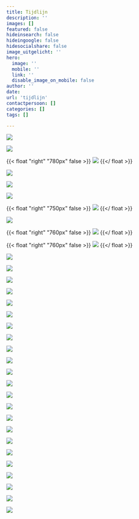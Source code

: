 ```yaml
---
title: Tijdlijn
description: ''
images: []
featured: false
hideinsearch: false
hideingoogle: false
hidesocialshare: false
image_uitgelicht: ''
hero:
  image: ''
  mobile: ''
  link: ''
  disable_image_on_mobile: false
author: ''
date: 
url: 'tijdlijn'
contactpersoon: []
categories: []
tags: []

---
```


![](https://res.cloudinary.com/callvoip/image/upload/v1577777786/JAN_-_Vamos_niong2.png)



![](https://res.cloudinary.com/callvoip/image/upload/v1577777809/JAN_-_CTI_l2tzxu.png)

{{< float "right" "780px" false >}}
![](https://res.cloudinary.com/callvoip/image/upload/v1577777953/FEB_-_audio_yvngyn.png)
{{</ float >}}

![](https://res.cloudinary.com/callvoip/image/upload/v1577777972/MRT_-_click_to_dial_gpvitp.png)



![](https://res.cloudinary.com/callvoip/image/upload/v1577777994/MRT_-_Qaller_update_u2b5yc.png)



![](https://res.cloudinary.com/callvoip/image/upload/v1577778188/MRT_-_geuzenet_qaa7wf.png)


{{< float "right" "750px" false >}}
![](https://res.cloudinary.com/callvoip/image/upload/v1577778207/MRT_-_Noordz_yscrpq.png)
{{</ float >}}


![](https://res.cloudinary.com/callvoip/image/upload/v1577778222/APR_-_vamos_2.0_q3eosb.png)

{{< float "right" "760px" false >}}
![](https://res.cloudinary.com/callvoip/image/upload/v1577778232/APR_-_1000_giswbe.png)
{{</ float >}}

{{< float "right" "760px" false >}}
![](https://res.cloudinary.com/callvoip/image/upload/v1577778254/MEI_-_Dion_ymlaix.png)
{{</ float >}}


![](https://res.cloudinary.com/callvoip/image/upload/v1577778274/JUL_-_Feature_Update_jvnqmf.png)



![](https://res.cloudinary.com/callvoip/image/upload/v1577778307/JUL_-_Bereikbaarheidsmonitore_ahja7c.png)



![](https://res.cloudinary.com/callvoip/image/upload/v1577778324/JUL_-_Multiple_Called_ID_dmgjse.png)



![](https://res.cloudinary.com/callvoip/image/upload/v1577778338/JUL_-_Update_doorverbinden_ykzfpk.png)



![](https://res.cloudinary.com/callvoip/image/upload/v1577778350/JUL_Panasonic-certificering_fhwgde.png)



![](https://res.cloudinary.com/callvoip/image/upload/v1577778360/JUL_-_Tim_v_d_Horst_frllsx.png)



![](https://res.cloudinary.com/callvoip/image/upload/v1577778374/AUG_-_Nieuw_Callvoip_logo_p3lau2.png)



![](https://res.cloudinary.com/callvoip/image/upload/v1577778387/AUG_-_Nieuwe_Website_tdujxs.png)



![](https://res.cloudinary.com/callvoip/image/upload/v1577778399/SEP_-_KPN_ISDN_Stopt_ledlmu.png)



![](https://res.cloudinary.com/callvoip/image/upload/v1577778410/SEP_-_Roy_Liezen_qhh40g.png)



![](https://res.cloudinary.com/callvoip/image/upload/v1577778467/SEP_-_Qaller_3.0_khc8ty.png)



![](https://res.cloudinary.com/callvoip/image/upload/v1577778485/OKT_-_Tim_2.0_vlnjb3.png)



![](https://res.cloudinary.com/callvoip/image/upload/v1577778501/NOV_-_Billboard_yodzkj.png)



![](https://res.cloudinary.com/callvoip/image/upload/v1577778513/NOV_-_Promotiedagen_b6cov8.png)



![](https://res.cloudinary.com/callvoip/image/upload/v1577778523/NOV_-_Forum_pey5nl.png)



![](https://res.cloudinary.com/callvoip/image/upload/v1577778539/DEC_-_5_mythen_oddbvk.png)



![](https://res.cloudinary.com/callvoip/image/upload/v1577778552/DEC_-_Kerst_imcyht.png)


![](https://res.cloudinary.com/callvoip/image/upload/v1577781063/2020_pkajd2.png)

![](https://res.cloudinary.com/callvoip/image/upload/v1577778581/2020_-_SIP_Trunk_nkimxv.png)

![](https://res.cloudinary.com/callvoip/image/upload/v1577778590/2020_-_waiting_position_ygmsit.png)

![](https://res.cloudinary.com/callvoip/image/upload/v1577778604/2020_-_Provisioning_uc3ygd.png)

![](https://res.cloudinary.com/callvoip/image/upload/v1577778616/2020_-_call_in_UC_q9jz9b.png)

![](https://res.cloudinary.com/callvoip/image/upload/v1577778624/2020_-_2FA_cn4rby.png)
